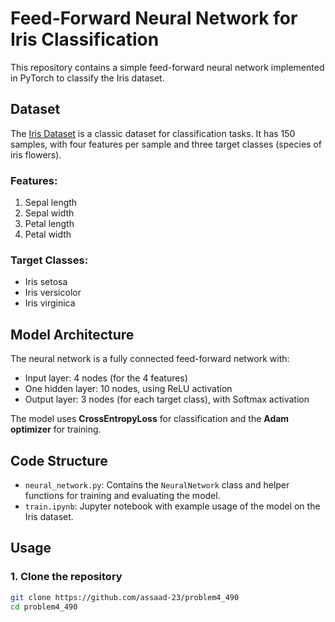 # Feed-Forward Neural Network for Iris Classification

This repository contains a simple feed-forward neural network implemented in PyTorch to classify the Iris dataset.

## Dataset
The [Iris Dataset](https://archive.ics.uci.edu/ml/datasets/iris) is a classic dataset for classification tasks. It has 150 samples, with four features per sample and three target classes (species of iris flowers).

### Features:
1. Sepal length
2. Sepal width
3. Petal length
4. Petal width

### Target Classes:
- Iris setosa
- Iris versicolor
- Iris virginica

## Model Architecture
The neural network is a fully connected feed-forward network with:
- Input layer: 4 nodes (for the 4 features)
- One hidden layer: 10 nodes, using ReLU activation
- Output layer: 3 nodes (for each target class), with Softmax activation

The model uses **CrossEntropyLoss** for classification and the **Adam optimizer** for training.

## Code Structure
- `neural_network.py`: Contains the `NeuralNetwork` class and helper functions for training and evaluating the model.
- `train.ipynb`: Jupyter notebook with example usage of the model on the Iris dataset.

## Usage

### 1. Clone the repository
```bash
git clone https://github.com/assaad-23/problem4_490
cd problem4_490
